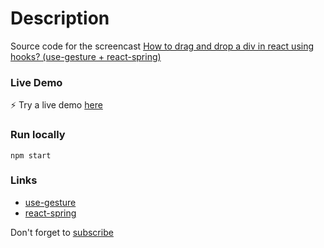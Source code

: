 # Description

Source code for the screencast <a href="https://youtu.be/FFUUhYhxh5Q">How to drag and drop a div in react using hooks? (use-gesture + react-spring)</a>

### Live Demo

⚡️ Try a live demo [here](https://github.com/alexkrkn/react-drag-and-drop)

### Run locally

`npm start`

### Links

- [use-gesture](https://github.com/pmndrs/use-gesture)
- [react-spring](https://github.com/pmndrs/react-spring)


Don't forget to <a href="https://www.youtube.com/bitesizeacademy?sub_confirmation=1">subscribe</a>
